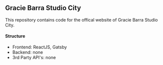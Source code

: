 ## Gracie Barra Studio City

This repository contains code for the offical website of Gracie Barra Studio City.

#### Structure
- Frontend: ReactJS, Gatsby
- Backend: none
- 3rd Party API's: none

